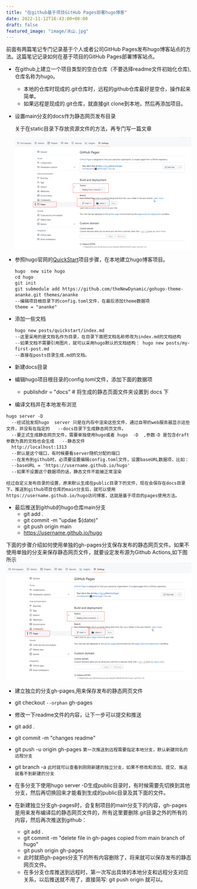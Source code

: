```yaml
---
title: "在github基于项目GitHub Pages部署hugo博客"
date: 2022-11-12T16:43:00+08:00
draft: false
featured_image: "image/冰山.jpg"
---
```

前面有两篇笔记专门记录基于个人或者公司GitHub Pages发布hugo博客站点的方法。这篇笔记记录如何在基于项目的GitHub Pages部署博客站点。
* 在github上建立一个项目类型的空白仓库（不要选择readme文件初始化仓库),仓库名称为hugo。

  * 本地的仓库时现成的.git仓库时，远程的github仓库最好是空仓，操作起来简单。
  * 如果远程是现成的.git仓库，就直接git clone到本地，然后再添加项目。
  
* 设置main分支的docs作为静态网页发布目录

  关于在static目录下存放资源文件的方法，再专门写一篇文章

  ![](image/github-pages-docs.png)

* 参照hugo官网的[QuickStart](https://gohugo.io/getting-started/quick-start/)项目步骤，在本地建立hugo博客项目。

  <!--more-->

  ~~~
  hugo  new site hugo
  cd hugo
  git init 
  git submodule add https://github.com/theNewDynamic/gohugo-theme-ananke.git themes/ananke
  --编辑项目根目录下的config.toml文件，在最后添加theme数据项
  theme = "ananke"
  ~~~

* 添加一些文档

  ~~~
  hugo new posts/quickstart/index.md 
  --这里采用的是文档名作为目录，在目录下面把文档名称修改为index.md的文档结构
  --如果文档不需要引用图片，就可以采用hugo默认的文档结构： hugo new posts/my-first-post.md
  --直接在posts目录生成.md的文档。
  ~~~
  
* 新建docs目录  

* 编辑hugo项目根目录的config.toml文件，添加下面的数据项

  * publishdir = "docs"  # 将生成的静态页面文件夹设置到 docs 下

*  编译文档并在本地发布浏览
  ~~~
  hugo server -D  
    --经试验发现hugo  server 只是在内存中渲染这些文件，通过自带的web服务器显示这些文件，并没有在指定的   --docs目录下生成静态网页文件。
    --要正式生成静态网页文件，需要单独使用hugo或者 hugo  -D  ,参数-D 是包含draft参数为真的文档也会生成   --静态文件
    http://localhost:1313 
    --默认是这个端口，有时候要看server随机分配的端口
    --在发布到github时，必须要设置编辑config.toml文件，设置baseURL数据项，比如：
    --baseURL = 'https://username.github.io/hugo'  
    --如果不设置这个数据项的话，静态文件不能被正常渲染
  ~~~
~~~
经过自定义发布目录的设置，原来默认生成在public目录下的文件，现在会保存在docs目录下。推送到github项目仓库的main分支后，就可以使用https://username.github.io/hugo访问博客，这就是基于项目的pages使用方法。
~~~
* 最后推送到github的hugo仓库main分支
  * git  add .
  * git commit -m "updae $(date)"
  * git push origin main 
  * https://username.github.io/hugo

下面的步骤介绍如何使用单独的gh-pages分支保存发布的静态网页文件。如果不使用单独的分支来保存静态网页文件，就要设定发布源为Github Actions,如下图所示
![](image/github-pages-docs.png)

*    建立独立的分支gh-pages,用来保存发布的静态网页文件

  * git checkout  `--orphan` gh-pages

  * 修改一下readme文件的内容，让下一步可以提交和推送

  * git add .

  * git commit -m "changes readme"

  * git push -u origin gh-pages   `第一次推送到远程需要指定本地分支，默认新建同名的远程分支`

  * git branch -a      `此时就可以查看到刚刚新建的独立分支，如果不修改和添加、提交、推送就看不到新建的分支`

* 在多分支下使用hugo server -D生成public目录时，有时候需要先切换到其他分支，然后再切换回来才能看到生成的public目录及其下面的文件。

* 在新建独立分支gh-pages时，会复制项目的main分支下的内容，gh-pages是用来发布编译后的静态网页文件的，所有这里要删除.git目录之外的所有的内容，然后再次推送到github：
  * git add .
  * git commit -m "delete file in gh-pages copied from main branch of hugo"
  * git push origin gh-pages
  * 此时就把gh-pages分支下的所有内容删除了，将来就可以保存发布的静态网页文件。
  * 在多分支仓库推送到远程时，第一次写出具体的本地分支和远程分支对应关系，以后推送就不用了，直接简写: git push origin 就可以。
